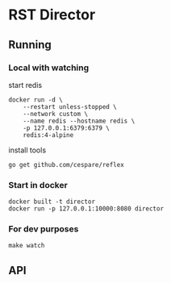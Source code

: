 # RST Director

## Running

### Local with watching

start redis

```
docker run -d \
    --restart unless-stopped \
    --network custom \
    --name redis --hostname redis \
    -p 127.0.0.1:6379:6379 \
    redis:4-alpine
```

install tools

```
go get github.com/cespare/reflex
```

### Start in docker

```
docker built -t director
docker run -p 127.0.0.1:10000:8080 director
```

### For dev purposes 

```
make watch
```

## API

